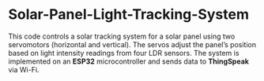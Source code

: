# Solar-Panel-Light-Tracking-System
This code controls a solar tracking system for a solar panel using two servomotors (horizontal and vertical). The servos adjust the panel’s position based on light intensity readings from four LDR sensors. The system is implemented on an **ESP32** microcontroller and sends data to **ThingSpeak** via Wi-Fi.
